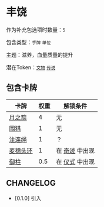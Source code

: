 # 丰饶

作为补充包选项时数量：`5`

包含类型：`手牌` `单位`

主题：滋养，血量质量的提升

潜在Token：[`文物`](文物.md) [`传说`](传说.md)

## 包含卡牌

卡牌 | 权重 | 解锁条件
--- | --- | ---
[月之箭](../卡牌/月之箭.md) | 4 | 无
[围猎](../卡牌/围猎.md) | 1 | 无
[注连绳](../卡牌/注连绳.md) | 1 | ？
[麦穗头环](../卡牌/麦穗头环.md) | 1 | 在 [奇迹](奇迹.md) 中出现
[御柱](../卡牌/御柱.md) | 0.5 | 在 [仪式](奇迹.md) 中出现

## CHANGELOG

- [0.1.0] 引入
